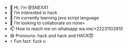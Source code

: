 - 👋 Hi, I’m @SNEXX1
- 👀 I’m interested in hack
- 🌱 I’m currently learning java scirpt language
- 💞️ I’m looking to collaborate on none💀
- 📫 How to reach me on whatsapp wa.me/+22231102810
- 😄 Pronouns: hack and hack and HACK😈
- ⚡ Fun fact: fuck u

<!---
SNEXX1/SNEXX1 is a ✨ special ✨ repository because its `README.md` (this file) appears on your GitHub profile.
You can click the Preview link to take a look at your changes.
--->
